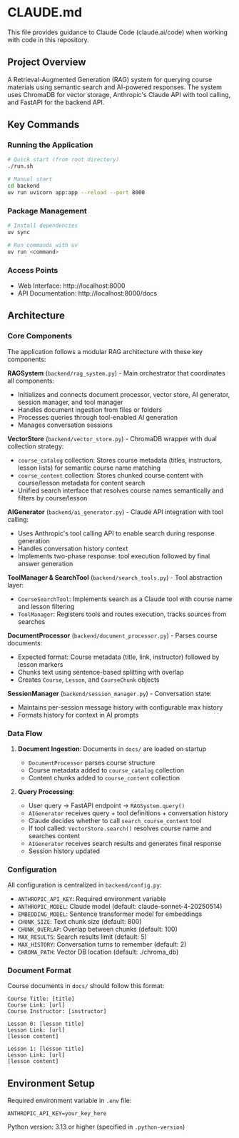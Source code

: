 # CLAUDE.md

This file provides guidance to Claude Code (claude.ai/code) when working with code in this repository.

## Project Overview

A Retrieval-Augmented Generation (RAG) system for querying course materials using semantic search and AI-powered responses. The system uses ChromaDB for vector storage, Anthropic's Claude API with tool calling, and FastAPI for the backend API.

## Key Commands

### Running the Application
```bash
# Quick start (from root directory)
./run.sh

# Manual start
cd backend
uv run uvicorn app:app --reload --port 8000
```

### Package Management
```bash
# Install dependencies
uv sync

# Run commands with uv
uv run <command>
```

### Access Points
- Web Interface: http://localhost:8000
- API Documentation: http://localhost:8000/docs

## Architecture

### Core Components

The application follows a modular RAG architecture with these key components:

**RAGSystem** (`backend/rag_system.py`) - Main orchestrator that coordinates all components:
- Initializes and connects document processor, vector store, AI generator, session manager, and tool manager
- Handles document ingestion from files or folders
- Processes queries through tool-enabled AI generation
- Manages conversation sessions

**VectorStore** (`backend/vector_store.py`) - ChromaDB wrapper with dual collection strategy:
- `course_catalog` collection: Stores course metadata (titles, instructors, lesson lists) for semantic course name matching
- `course_content` collection: Stores chunked course content with course/lesson metadata for content search
- Unified search interface that resolves course names semantically and filters by course/lesson

**AIGenerator** (`backend/ai_generator.py`) - Claude API integration with tool calling:
- Uses Anthropic's tool calling API to enable search during response generation
- Handles conversation history context
- Implements two-phase response: tool execution followed by final answer generation

**ToolManager & SearchTool** (`backend/search_tools.py`) - Tool abstraction layer:
- `CourseSearchTool`: Implements search as a Claude tool with course name and lesson filtering
- `ToolManager`: Registers tools and routes execution, tracks sources from searches

**DocumentProcessor** (`backend/document_processor.py`) - Parses course documents:
- Expected format: Course metadata (title, link, instructor) followed by lesson markers
- Chunks text using sentence-based splitting with overlap
- Creates `Course`, `Lesson`, and `CourseChunk` objects

**SessionManager** (`backend/session_manager.py`) - Conversation state:
- Maintains per-session message history with configurable max history
- Formats history for context in AI prompts

### Data Flow

1. **Document Ingestion**: Documents in `docs/` are loaded on startup
   - `DocumentProcessor` parses course structure
   - Course metadata added to `course_catalog` collection
   - Content chunks added to `course_content` collection

2. **Query Processing**:
   - User query → FastAPI endpoint → `RAGSystem.query()`
   - `AIGenerator` receives query + tool definitions + conversation history
   - Claude decides whether to call `search_course_content` tool
   - If tool called: `VectorStore.search()` resolves course name and searches content
   - `AIGenerator` receives search results and generates final response
   - Session history updated

### Configuration

All configuration is centralized in `backend/config.py`:
- `ANTHROPIC_API_KEY`: Required environment variable
- `ANTHROPIC_MODEL`: Claude model (default: claude-sonnet-4-20250514)
- `EMBEDDING_MODEL`: Sentence transformer model for embeddings
- `CHUNK_SIZE`: Text chunk size (default: 800)
- `CHUNK_OVERLAP`: Overlap between chunks (default: 100)
- `MAX_RESULTS`: Search results limit (default: 5)
- `MAX_HISTORY`: Conversation turns to remember (default: 2)
- `CHROMA_PATH`: Vector DB location (default: ./chroma_db)

### Document Format

Course documents in `docs/` should follow this format:
```
Course Title: [title]
Course Link: [url]
Course Instructor: [instructor]

Lesson 0: [lesson title]
Lesson Link: [url]
[lesson content]

Lesson 1: [lesson title]
Lesson Link: [url]
[lesson content]
```

## Environment Setup

Required environment variable in `.env` file:
```
ANTHROPIC_API_KEY=your_key_here
```

Python version: 3.13 or higher (specified in `.python-version`)
